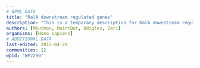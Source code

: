 ```yaml
---
# GPML DATA
title: "RalA downstream regulated genes"
description: "This is a temporary description for RalA downstream regulated genes"
authors: [Mkutmon, MaintBot, Ddigles, Zari]
organisms: [Homo sapiens]
# ADDITIONAL DATA
last-edited: 2015-04-29
communities: []
wpid: "WP2290"
---
```

